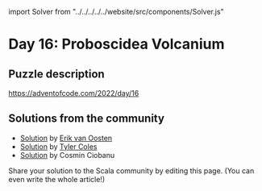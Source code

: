 import Solver from "../../../../../website/src/components/Solver.js"

# Day 16: Proboscidea Volcanium

## Puzzle description

https://adventofcode.com/2022/day/16

## Solutions from the community

- [Solution](https://github.com/erikvanoosten/advent-of-code/blob/main/src/main/scala/nl/grons/advent/y2022/Day16.scala) by [Erik van Oosten](https://github.com/erikvanoosten)
- [Solution](https://gist.github.com/JavadocMD/ad657672282b2b547334f10bd15d3066) by [Tyler Coles](https://github.com/JavadocMD)
- [Solution](https://github.com/cosminci/advent-of-code/blob/master/src/main/scala/com/github/cosminci/aoc/_2022/Day16.scala) by Cosmin Ciobanu

Share your solution to the Scala community by editing this page. (You can even write the whole article!)
